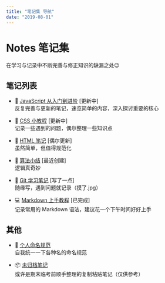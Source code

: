 ```yaml
---
title: "笔记集 导航"
date: "2019-08-01"
---
```


# Notes 笔记集

在学习与记录中不断完善与修正知识的缺漏之处😉

## 笔记列表

- 🚀 [JavaScript 从入门到进阶](./javascript/) [更新中]  
  反复完善与更新的笔记，速览简单的内容，深入探讨重要的核心

- 🔮 [CSS 小教程](./css/) [更新中]  
  记录一些遇到的问题，偶尔整理一些知识点

- 📃 [HTML 笔记](./html/) [偶尔更新]  
  虽然简单，但值得规范化

- 🎲 [算法小结](./algorithm/) [最近创建]  
  逻辑真奇妙

- 🚩 [Git 学习笔记](./git/) [写了一点]  
  随缘写，遇到问题就记录（摸了.jpg）

- 💻 [Markdown 上手教程](./markdown/) [已完成]  
  记录常用的 Markdown 语法，建议花一个下午时间好好上手

## 其他

- 👺 [个人命名规范](./others/naming-convention.md)  
  自我统一一下各种名的命名规范

- 📦 [未归档笔记](./others/)  
  或许是期末临考前顺手整理的复制粘贴笔记（仅供参考）

<br/>

